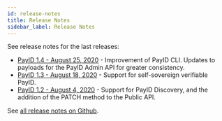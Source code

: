 ```yaml
---
id: release-notes
title: Release Notes
sidebar_label: Release Notes
---
```


See release notes for the last releases:


- [PayID 1.4 - August 25, 2020](https://github.com/payid-org/payid/releases) - Improvement of PayID CLI. Updates to payloads for the PayID Admin API for greater consistency.  
- [PayID 1.3 - August 18, 2020](https://github.com/payid-org/payid/releases/tag/v1.3.0) - Support for self-sovereign verifiable PayID.
- [PayID 1.2 - August 4, 2020](https://github.com/payid-org/payid/releases/tag/v1.2.0) - Support for PayID Discovery, and the addition of the PATCH method to the Public API.

See [all release notes on Github](https://github.com/payid-org/payid/tags).
